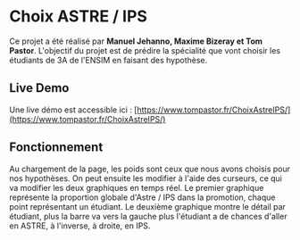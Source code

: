 # Choix ASTRE / IPS

Ce projet a été réalisé par  **Manuel Jehanno, Maxime Bizeray et Tom Pastor**. L'objectif du projet est de prédire la spécialité que vont choisir les étudiants de 3A de l'ENSIM en faisant des hypothèse.



## Live Demo

Une live démo est accessible ici : [https://www.tompastor.fr/ChoixAstreIPS/](https://www.tompastor.fr/ChoixAstreIPS/)

## Fonctionnement
Au chargement de la page, les poids sont ceux que nous avons choisis pour nos hypothèses. On peut ensuite les modifier à l'aide des curseurs, ce qui va modifier les deux graphiques en temps réel. Le premier graphique représente la proportion globale d'Astre / IPS dans la promotion, chaque point représentant un étudiant. Le deuxième graphique montre le détail par étudiant, plus la barre va vers la gauche plus l'étudiant a de chances d'aller en ASTRE, à l'inverse, à droite, en IPS.
